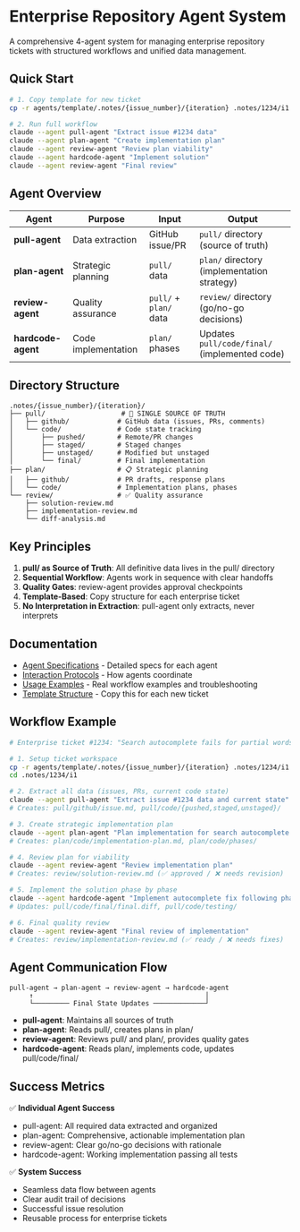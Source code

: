 # Enterprise Repository Agent System

A comprehensive 4-agent system for managing enterprise repository tickets with structured workflows and unified data management.

## Quick Start

```bash
# 1. Copy template for new ticket
cp -r agents/template/.notes/{issue_number}/{iteration} .notes/1234/i1

# 2. Run full workflow
claude --agent pull-agent "Extract issue #1234 data"
claude --agent plan-agent "Create implementation plan" 
claude --agent review-agent "Review plan viability"
claude --agent hardcode-agent "Implement solution"
claude --agent review-agent "Final review"
```

## Agent Overview

| Agent | Purpose | Input | Output |
|-------|---------|--------|---------|
| **pull-agent** | Data extraction | GitHub issue/PR | `pull/` directory (source of truth) |
| **plan-agent** | Strategic planning | `pull/` data | `plan/` directory (implementation strategy) |
| **review-agent** | Quality assurance | `pull/` + `plan/` data | `review/` directory (go/no-go decisions) |
| **hardcode-agent** | Code implementation | `plan/` phases | Updates `pull/code/final/` (implemented code) |

## Directory Structure

```
.notes/{issue_number}/{iteration}/
├── pull/                   # 🏢 SINGLE SOURCE OF TRUTH
│   ├── github/            # GitHub data (issues, PRs, comments)
│   └── code/              # Code state tracking
│       ├── pushed/        # Remote/PR changes
│       ├── staged/        # Staged changes
│       ├── unstaged/      # Modified but unstaged
│       └── final/         # Final implementation
├── plan/                  # 📋 Strategic planning
│   ├── github/            # PR drafts, response plans
│   └── code/              # Implementation plans, phases
└── review/                # ✅ Quality assurance
    ├── solution-review.md
    ├── implementation-review.md
    └── diff-analysis.md
```

## Key Principles

1. **pull/ as Source of Truth**: All definitive data lives in the pull/ directory
2. **Sequential Workflow**: Agents work in sequence with clear handoffs
3. **Quality Gates**: review-agent provides approval checkpoints
4. **Template-Based**: Copy structure for each enterprise ticket
5. **No Interpretation in Extraction**: pull-agent only extracts, never interprets

## Documentation

- [Agent Specifications](./pull-agent.md) - Detailed specs for each agent
- [Interaction Protocols](./agent-interaction-protocols.md) - How agents coordinate
- [Usage Examples](./usage-examples.md) - Real workflow examples and troubleshooting
- [Template Structure](./template/) - Copy this for each new ticket

## Workflow Example

```bash
# Enterprise ticket #1234: "Search autocomplete fails for partial words"

# 1. Setup ticket workspace
cp -r agents/template/.notes/{issue_number}/{iteration} .notes/1234/i1
cd .notes/1234/i1

# 2. Extract all data (issues, PRs, current code state)
claude --agent pull-agent "Extract issue #1234 data and current state"
# Creates: pull/github/issue.md, pull/code/{pushed,staged,unstaged}/

# 3. Create strategic implementation plan
claude --agent plan-agent "Plan implementation for search autocomplete fix"
# Creates: plan/code/implementation-plan.md, plan/code/phases/

# 4. Review plan for viability
claude --agent review-agent "Review implementation plan"
# Creates: review/solution-review.md (✅ approved / ❌ needs revision)

# 5. Implement the solution phase by phase
claude --agent hardcode-agent "Implement autocomplete fix following phases"
# Updates: pull/code/final/final.diff, pull/code/testing/

# 6. Final quality review
claude --agent review-agent "Final review of implementation"
# Creates: review/implementation-review.md (✅ ready / ❌ needs fixes)
```

## Agent Communication Flow

```
pull-agent → plan-agent → review-agent → hardcode-agent
     ↑                                           │
     └───────── Final State Updates ─────────────┘
```

- **pull-agent**: Maintains all sources of truth
- **plan-agent**: Reads pull/, creates plans in plan/
- **review-agent**: Reviews pull/ and plan/, provides quality gates
- **hardcode-agent**: Reads plan/, implements code, updates pull/code/final/

## Success Metrics

✅ **Individual Agent Success**
- pull-agent: All required data extracted and organized
- plan-agent: Comprehensive, actionable implementation plan  
- review-agent: Clear go/no-go decisions with rationale
- hardcode-agent: Working implementation passing all tests

✅ **System Success**
- Seamless data flow between agents
- Clear audit trail of decisions
- Successful issue resolution
- Reusable process for enterprise tickets